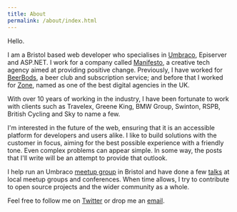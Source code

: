 ```yaml
---
title: About
permalink: /about/index.html
---
```


Hello.

I am a Bristol based web developer who specialises in [Umbraco](https://umbraco.com/training/certified-developers/developer/?id=6bb58bc7-772d-4d71-99da-b924cb232066), Episerver and ASP.NET. I work for a company called [Manifesto](https://manifesto.co.uk/), a creative tech agency aimed at providing positive change. Previously, I have worked for [BeerBods](https://beerbods.co.uk/), a beer club and subscription service; and before that I worked for [Zone](https://www.zonedigital.com/uk/), named as one of the best digital agencies in the UK. 

With over 10 years of working in the industry, I have been fortunate to work with clients such as Travelex, Greene King, BMW Group, Swinton, RSPB, British Cycling and Sky to name a few.

I'm interested in the future of the web, ensuring that it is an accessible platform for developers and users alike. I like to build solutions with the customer in focus, aiming for the best possible experience with a friendly tone. Even complex problems can appear simple. In some way, the posts that I'll write will be an attempt to provide that outlook.

I help run an Umbraco [meetup group](https://www.meetup.com/umBristol/) in Bristol and have done a few [talks](/talks/) at local meetup groups and conferences. When time allows, I try to contribute to open source projects and the wider community as a whole.

Feel free to follow me on [Twitter](https://twitter.com/mozzydev) or drop me an [email](mailto:hello@tcmorris.net).

